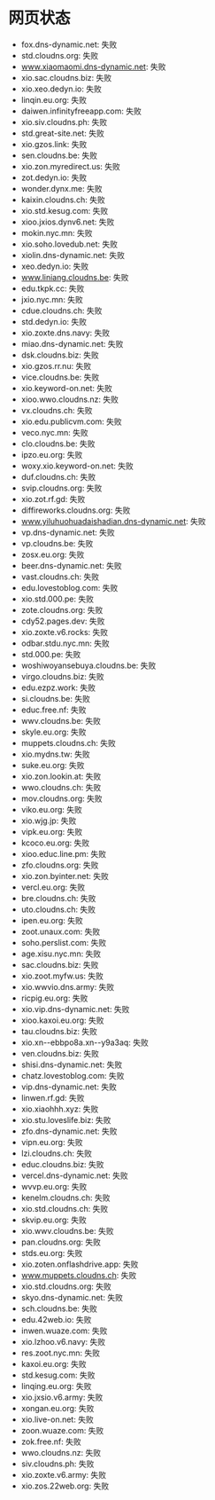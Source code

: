 # 网页状态
- fox.dns-dynamic.net: 失败
- std.cloudns.org: 失败
- www.xiaomaomi.dns-dynamic.net: 失败
- xio.sac.cloudns.biz: 失败
- xio.xeo.dedyn.io: 失败
- linqin.eu.org: 失败
- daiwen.infinityfreeapp.com: 失败
- xio.siv.cloudns.ph: 失败
- std.great-site.net: 失败
- xio.gzos.link: 失败
- sen.cloudns.be: 失败
- xio.zon.myredirect.us: 失败
- zot.dedyn.io: 失败
- wonder.dynx.me: 失败
- kaixin.cloudns.ch: 失败
- xio.std.kesug.com: 失败
- xioo.jxios.dynv6.net: 失败
- mokin.nyc.mn: 失败
- xio.soho.lovedub.net: 失败
- xiolin.dns-dynamic.net: 失败
- xeo.dedyn.io: 失败
- www.liniang.cloudns.be: 失败
- edu.tkpk.cc: 失败
- jxio.nyc.mn: 失败
- cdue.cloudns.ch: 失败
- std.dedyn.io: 失败
- xio.zoxte.dns.navy: 失败
- miao.dns-dynamic.net: 失败
- dsk.cloudns.biz: 失败
- xio.gzos.rr.nu: 失败
- vice.cloudns.be: 失败
- xio.keyword-on.net: 失败
- xioo.wwo.cloudns.nz: 失败
- vx.cloudns.ch: 失败
- xio.edu.publicvm.com: 失败
- veco.nyc.mn: 失败
- clo.cloudns.be: 失败
- ipzo.eu.org: 失败
- woxy.xio.keyword-on.net: 失败
- duf.cloudns.ch: 失败
- svip.cloudns.org: 失败
- xio.zot.rf.gd: 失败
- diffireworks.cloudns.org: 失败
- www.yiluhuohuadaishadian.dns-dynamic.net: 失败
- vp.dns-dynamic.net: 失败
- vp.cloudns.be: 失败
- zosx.eu.org: 失败
- beer.dns-dynamic.net: 失败
- vast.cloudns.ch: 失败
- edu.lovestoblog.com: 失败
- xio.std.000.pe: 失败
- zote.cloudns.org: 失败
- cdy52.pages.dev: 失败
- xio.zoxte.v6.rocks: 失败
- odbar.stdu.nyc.mn: 失败
- std.000.pe: 失败
- woshiwoyansebuya.cloudns.be: 失败
- virgo.cloudns.biz: 失败
- edu.ezpz.work: 失败
- si.cloudns.be: 失败
- educ.free.nf: 失败
- wwv.cloudns.be: 失败
- skyle.eu.org: 失败
- muppets.cloudns.ch: 失败
- xio.mydns.tw: 失败
- suke.eu.org: 失败
- xio.zon.lookin.at: 失败
- wwo.cloudns.ch: 失败
- mov.cloudns.org: 失败
- viko.eu.org: 失败
- xio.wjg.jp: 失败
- vipk.eu.org: 失败
- kcoco.eu.org: 失败
- xioo.educ.line.pm: 失败
- zfo.cloudns.org: 失败
- xio.zon.byinter.net: 失败
- vercl.eu.org: 失败
- bre.cloudns.ch: 失败
- uto.cloudns.ch: 失败
- ipen.eu.org: 失败
- zoot.unaux.com: 失败
- soho.perslist.com: 失败
- age.xisu.nyc.mn: 失败
- sac.cloudns.biz: 失败
- xio.zoot.myfw.us: 失败
- xio.wwvio.dns.army: 失败
- ricpig.eu.org: 失败
- xio.vip.dns-dynamic.net: 失败
- xioo.kaxoi.eu.org: 失败
- tau.cloudns.biz: 失败
- xio.xn--ebbpo8a.xn--y9a3aq: 失败
- ven.cloudns.biz: 失败
- shisi.dns-dynamic.net: 失败
- chatz.lovestoblog.com: 失败
- vip.dns-dynamic.net: 失败
- linwen.rf.gd: 失败
- xio.xiaohhh.xyz: 失败
- xio.stu.loveslife.biz: 失败
- zfo.dns-dynamic.net: 失败
- vipn.eu.org: 失败
- lzi.cloudns.ch: 失败
- educ.cloudns.biz: 失败
- vercel.dns-dynamic.net: 失败
- wvvp.eu.org: 失败
- kenelm.cloudns.ch: 失败
- xio.std.cloudns.ch: 失败
- skvip.eu.org: 失败
- xio.wwv.cloudns.be: 失败
- pan.cloudns.org: 失败
- stds.eu.org: 失败
- xio.zoten.onflashdrive.app: 失败
- www.muppets.cloudns.ch: 失败
- xio.std.cloudns.org: 失败
- skyo.dns-dynamic.net: 失败
- sch.cloudns.be: 失败
- edu.42web.io: 失败
- inwen.wuaze.com: 失败
- xio.lzhoo.v6.navy: 失败
- res.zoot.nyc.mn: 失败
- kaxoi.eu.org: 失败
- std.kesug.com: 失败
- linqing.eu.org: 失败
- xio.jxsio.v6.army: 失败
- xongan.eu.org: 失败
- xio.live-on.net: 失败
- zoon.wuaze.com: 失败
- zok.free.nf: 失败
- wwo.cloudns.nz: 失败
- siv.cloudns.ph: 失败
- xio.zoxte.v6.army: 失败
- xio.zos.22web.org: 失败
